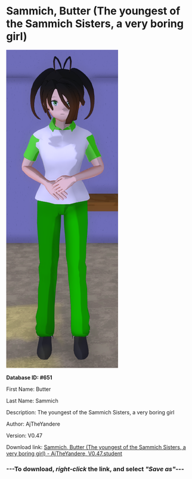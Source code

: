 # Sammich, Butter (The youngest of the Sammich Sisters, a very boring girl)

<img src="https://raw.githubusercontent.com/Arbiter1223/Daigaku-Gurashi-Custom-Students/master/Students/Files/Sammich%2C%20Butter%20(The%20youngest%20of%20the%20Sammich%20Sisters%2C%20a%20very%20boring%20girl).png" title="Sammich, Butter (The youngest of the Sammich Sisters, a very boring girl) - AjTheYandere, V0.47">

**Database ID: #651**

First Name: Butter

Last Name: Sammich

Description: The youngest of the Sammich Sisters, a very boring girl

Author: AjTheYandere

Version: V0.47

Download link: <a href="https://raw.githubusercontent.com/Arbiter1223/Daigaku-Gurashi-Custom-Students/master/Students/Files/Sammich%2C%20Butter%20(The%20youngest%20of%20the%20Sammich%20Sisters%2C%20a%20very%20boring%20girl)%20-%20AjTheYandere%2C%20V0.47.student">Sammich, Butter (The youngest of the Sammich Sisters, a very boring girl) - AjTheYandere, V0.47.student</a>

### ---**To download, _right-click_ the link, and select _"Save as"_**---
